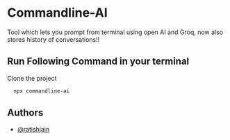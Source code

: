 # Commandline-AI

Tool which lets you prompt from terminal using open AI and Groq, now also stores history of conversations!!

## Run Following Command in your terminal

Clone the project

```bash
  npx commandline-ai
```

## Authors

- [@ratishjain](https://www.github.com/ratishjain12)
